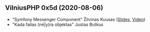 ## VilniusPHP 0x5d (2020-08-06)
* "Symfony Messenger Component" Žilvinas Kuusas ([Slides](https://www.slideshare.net/kuusas/use-symfony-messenger-component-and-cqrs), [Video](https://www.youtube.com/watch?v=RHAsfYFsPwM))
* "Kada failas (nė|y)ra objektas" Justas Butkus
